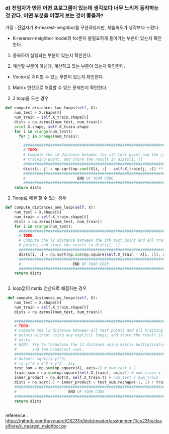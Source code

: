 ### d) 전임자가 만든 어떤 프로그램이 있는데 생각보다 너무 느리게 동작하는 것 같다. 어떤 부분을 어떻게 보는 것이 좋을까?

가정 : 전임자가 K-nearest-neighbor를 구현하였지만, 학습속도가 생각보다 느렸다.

- K-nearest-neighbor model의 for문이 불필요하게 들어가는 부분이 있는지 확인한다.

1. 중복하여 실행되는 부분이 있는지 확인한다.

2. 계산할 부분이 아닌데, 계산하고 있는 부분이 있는지 확인한다.

- Vector로 처리할 수 있는 부분이 있는지 확인한다.

1. Matrix 연산으로 해결할 수 있는 문제인지 확인한다.

1. 2 loop를 도는 경우

``` python
def compute_distances_two_loops(self, X):
    num_test = X.shape[0]
    num_train = self.X_train.shape[0]
    dists = np.zeros((num_test, num_train))
    print X.shape, self.X_train.shape
    for i in xrange(num_test):
      for j in xrange(num_train):

        #####################################################################
        # TODO:                                                             #
        # Compute the l2 distance between the ith test point and the jth    #
        # training point, and store the result in dists[i, j]               #
        #####################################################################
        dists[i, j] = np.sqrt(np.sum((X[i, :] - self.X_train[j, :]) ** 2))
        #####################################################################
        #                       END OF YOUR CODE                            #
        #####################################################################
    return dists 
 ```
    
2. 1loop로 해결 할 수 있는 경우

``` python
def compute_distances_one_loop(self, X):
    num_test = X.shape[0]
    num_train = self.X_train.shape[0]
    dists = np.zeros((num_test, num_train))
    for i in xrange(num_test):
      #######################################################################
      # TODO:                                                               #
      # Compute the l2 distance between the ith test point and all training #
      # points, and store the result in dists[i, :].                        #
      #######################################################################
      dists[i, :] = np.sqrt(np.sum(np.square(self.X_train - X[i, :]), axis=1)) # broadcasting
      #####################################################################
      #                       END OF YOUR CODE                            #
      #####################################################################
    return dists 
    
```
    
3. loop없이 matix 연산으로 해결하는 경우 
    
```python
 def compute_distances_no_loops(self, X):
    num_test = X.shape[0]
    num_train = self.X_train.shape[0]
    dists = np.zeros((num_test, num_train)) 

    #########################################################################
    # TODO:                                                                 #
    # Compute the l2 distance between all test points and all training      #
    # points without using any explicit loops, and store the result in      #
    # dists.                                                                #
    # HINT: Try to formulate the l2 distance using matrix multiplication    #
    #       and two broadcast sums.                                         #
    #########################################################################
    # Output: sqrt((x-y)^2)
    # (x-y)^2 = x^2 + y^2 - 2xy
    test_sum = np.sum(np.square(X), axis=1) # num_test x 1
    train_sum = np.sum(np.square(self.X_train), axis=1) # num_train x 1
    inner_product = np.dot(X, self.X_train.T) # num_test x num_train
    dists = np.sqrt(-2 * inner_product + test_sum.reshape(-1, 1) + train_sum) # broadcast
    #####################################################################
    #                       END OF YOUR CODE                            #
    #####################################################################
    return dists 
    
```
    
 reference : https://github.com/huyouare/CS231n/blob/master/assignment1/cs231n/classifiers/k_nearest_neighbor.py
